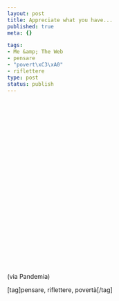 ```yaml
--- 
layout: post
title: Appreciate what you have...
published: true
meta: {}

tags: 
- Me &amp; The Web
- pensare
- "povert\xC3\xA0"
- riflettere
type: post
status: publish
---
```

<object width="535" height="400"><param name="movie" value="http://www.youtube.com/v/rvTFKpIaQhM&rel=1"></param><param name="wmode" value="transparent"></param><embed src="http://www.youtube.com/v/rvTFKpIaQhM&rel=1" type="application/x-shockwave-flash" wmode="transparent" width="535" height="400"></embed></object>  
(via Pandemia)  
  
[tag]pensare, riflettere, povertà[/tag] 
